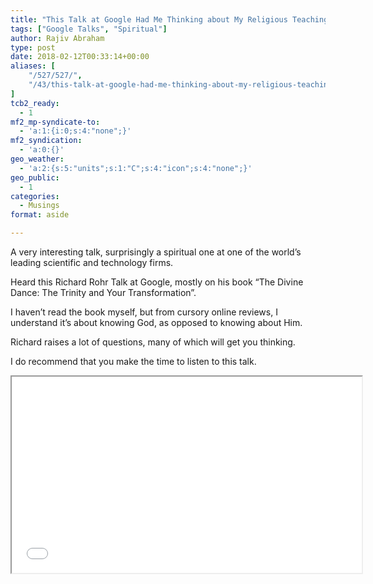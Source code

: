 ```yaml
---
title: "This Talk at Google Had Me Thinking about My Religious Teachings"
tags: ["Google Talks", "Spiritual"]
author: Rajiv Abraham
type: post
date: 2018-02-12T00:33:14+00:00
aliases: [
    "/527/527/",
    "/43/this-talk-at-google-had-me-thinking-about-my-religious-teachings/"
]
tcb2_ready:
  - 1
mf2_mp-syndicate-to:
  - 'a:1:{i:0;s:4:"none";}'
mf2_syndication:
  - 'a:0:{}'
geo_weather:
  - 'a:2:{s:5:"units";s:1:"C";s:4:"icon";s:4:"none";}'
geo_public:
  - 1
categories:
  - Musings
format: aside

---
```

<p style="text-align: left;">
  A very interesting talk, surprisingly a spiritual one at one of the world&#8217;s leading scientific and technology firms.
</p>

<p style="text-align: left;">
  Heard this Richard Rohr Talk at Google, mostly on his book &#8220;The Divine Dance: The Trinity and Your Transformation&#8221;.
</p>

<p style="text-align: left;">
  I haven&#8217;t read the book myself, but from cursory online reviews, I understand it&#8217;s about knowing God, as opposed to knowing about Him.
</p>

<p style="text-align: left;">
  Richard raises a lot of questions, many of which will get you thinking.
</p>

<p style="text-align: left;">
  I do recommend that you make the time to listen to this talk.
</p>

<p style="text-align: left;">
  <iframe src="//www.youtube.com/embed/U1rA_gOgcjs" width="560" height="314" allowfullscreen="allowfullscreen"></iframe>
</p>